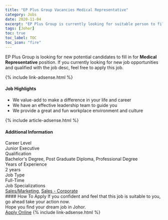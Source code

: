 ```yaml
---
title: "EP Plus Group Vacancies Medical Representative" 
category: Jobs 
date: 2020-11-04 
excerpt: "EP Plus Group is currently looking for suitable person to fill in the Medical Representative which positioned at Johor" 
tags: [Johor] 
toc: true 
toc_label: TOC 
toc_icon: "fire" 
--- 
```


<p>EP Plus Group is looking for new potential candidates to fill in for <b>Medical Representative</b> position. If you currently looking for new job opportunities and qualified with the job desc, feel free to apply this job.
</p>{% include link-adsense.html %} 
<div><div><div><h4>Job Highlights</h4></div></div><div><ul><li><div><div><div><div></div></div></div><div><span>We value-add to make a difference in your life and career</span></div></div></li><li><div><div><div><div></div></div></div><div><span>We have an effective leadership team to guide you</span></div></div></li><li><div><div><div><div></div></div></div><div><span>We provide a great and fun workplace environment and culture</span></div></div></li></ul></div></div> 
{% include article-adsense.html %} 
<div><div><div><h4>Additional Information</h4></div></div><div><div><div><div><div><div><div><div><span>Career Level</span></div></div><div><span>Junior Executive</span></div></div></div></div><div><div><div><div><div><span>Qualification</span></div></div><div><span>Bachelor's Degree, Post Graduate Diploma, Professional Degree</span></div></div></div></div><div><div><div><div><div><span>Years of Experience</span></div></div><div><span>2 years</span></div></div></div></div><div><div><div><div><div><span>Job Type</span></div></div><div><span>Full-Time</span></div></div></div></div><div><div><div><div><div><span>Job Specializations</span></div></div><div><span><a href="/en/job-search/sales-marketing-jobs/">Sales/Marketing</a>, <a href="/en/job-search/corporate-wholesale-trading-sales-jobs/">Sales - Corporate</a></span></div></div></div></div></div></div></div></div> 
#### How To Apply 
If you confident and feel that this job is suitable to you, go ahead take your action now. <br/> 
Hope you find your dream job in Johor. <br/> 
<a href="https://www.jobstreet.com.my/en/job/medical-representative-4417798?jobId=jobstreet-my-job-4417798&sectionRank=12&token=0~5501bf9d-7b50-46db-b56d-acaba021a6ea&fr=SRP%20View%20In%20New%20Ta" class="btn btn--info" target="_blank" rel="nofollow noopenner">Apply Online</a> 
{% include link-adsense.html %} 